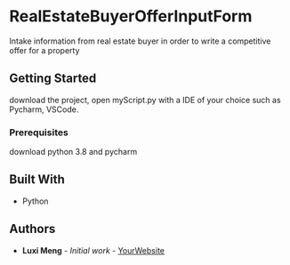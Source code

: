 # RealEstateBuyerOfferInputForm
Intake information from real estate buyer in order to write a competitive offer for a property

## Getting Started

download the project, open myScript.py with a IDE of your choice such as Pycharm, VSCode. 

### Prerequisites

download python 3.8 and pycharm

## Built With

* Python

## Authors

* **Luxi Meng** - *Initial work* - [YourWebsite](https://example.com/)
